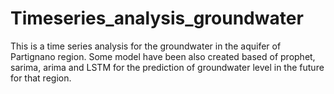 # Timeseries_analysis_groundwater
This is a time series analysis for the groundwater in the aquifer of Partignano region. Some model have been also created based of prophet, sarima, arima and LSTM for the prediction of groundwater level in the future for that region.
